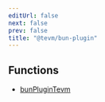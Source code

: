 ```yaml
---
editUrl: false
next: false
prev: false
title: "@tevm/bun-plugin"
---
```


## Functions

- [bunPluginTevm](/reference/tevm/bun-plugin/functions/bunplugintevm/)
